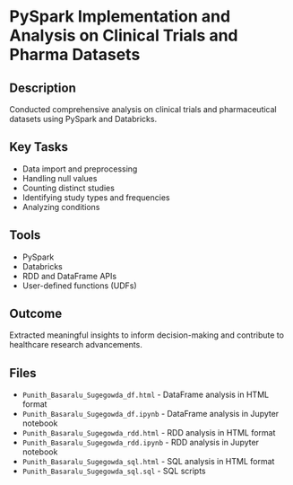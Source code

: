# PySpark Implementation and Analysis on Clinical Trials and Pharma Datasets

## Description
Conducted comprehensive analysis on clinical trials and pharmaceutical datasets using PySpark and Databricks.

## Key Tasks
- Data import and preprocessing
- Handling null values
- Counting distinct studies
- Identifying study types and frequencies
- Analyzing conditions

## Tools
- PySpark
- Databricks
- RDD and DataFrame APIs
- User-defined functions (UDFs)

## Outcome
Extracted meaningful insights to inform decision-making and contribute to healthcare research advancements.

## Files
- `Punith_Basaralu_Sugegowda_df.html` - DataFrame analysis in HTML format
- `Punith_Basaralu_Sugegowda_df.ipynb` - DataFrame analysis in Jupyter notebook
- `Punith_Basaralu_Sugegowda_rdd.html` - RDD analysis in HTML format
- `Punith_Basaralu_Sugegowda_rdd.ipynb` - RDD analysis in Jupyter notebook
- `Punith_Basaralu_Sugegowda_sql.html` - SQL analysis in HTML format
- `Punith_Basaralu_Sugegowda_sql.sql` - SQL scripts

